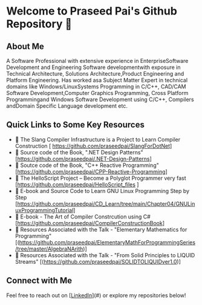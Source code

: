 # Welcome to Praseed Pai's Github Repository 🚀
## About Me
A Software Professional with extensive experience in EnterpriseSoftware Development and Engineering Software developmentwith exposure in Technical Architecture, Solutions Architecture,Product Engineering and Platform Engineering. Has worked asa Subject Matter Expert in technical domains like Windows/LinuxSystems Programming in C/C++, CAD/CAM Software Development,Computer Graphics Programming, Cross Platform Programmingand Windows Software Development using C/C++, Compilers andDomain Specific Language development etc.
## Quick Links to Some Key Resources
- 🔹 The Slang Compiler Infrastructure is a Project to Learn Compiler Construction [ https://github.com/praseedpai/SlangForDotNet]
- 🔹 Source code of the Book, ".NET Design Patterns"  [https://github.com/praseedpai/.NET-Design-Patterns]
- 🔹 Soutce code of the Book, "C++ Reactive Programming" [https://github.com/praseedpai/CPP-Reactive-Programming]
- 🔹 The HelloScript Project – Become a Polyglot Programmer very fast [https://github.com/praseedpai/HelloScript_files ]
- 🔹 E-book and Source Code to Learn GNU Linux Programming Step by Step [https://github.com/praseedpai/CD_Learn/tree/main/Chapter04/GNULinuxProgrammingTutorial]
- 🔹 E-book - The Art of Compiler Constrcution using C# [https://github.com/praseedpai/CompilerConstructionBook]
- 🔹 Resources Associated with the Talk - "Elementary Mathematics for Programming"  [(https://github.com/praseedpai/ElementaryMathForProgrammingSeries/tree/master/AlgebraNArith)]
- 🔹 Resources Associated with the Talk - "From Solid Principles to LIQUID Streams" [(https://github.com/praseedpai/SOLIDTOLIQUIDver1.0)]
## Connect with Me
Feel free to reach out on [[LinkedIn](https://www.linkedin.com/in/praseed-pai-k-t-369ba225/)](#) or explore my repositories below!


<!--
**praseedpai/praseedpai** is a ✨ _special_ ✨ repository because its `README.md` (this file) appears on your GitHub profile.

Here are some ideas to get you started:

- 🔭 I’m currently working on ...
- 🌱 I’m currently learning ...
- 👯 I’m looking to collaborate on ...
- 🤔 I’m looking for help with ...
- 💬 Ask me about ...
- 📫 How to reach me: ...
- 😄 Pronouns: ...
- ⚡ Fun fact: ...
-->
